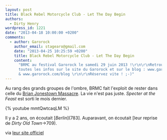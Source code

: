 ```yaml
---
layout: post
title: Black Rebel Motorcycle Club - Let The Day Begin
authors:
  - Dirty Henry
wordpress_id: 1221
date: "2013-04-18 10:00:00 +0200"
comments:
  - author: Garorock
    author_email: stagearo@gmail.com
    date: "2013-04-25 10:25:59 +0200"
    title: Black Rebel Motorcycle Club - Let The Day Begin
    content:
      "BRMC au festival Garorock le samedi 29 juin 2013 !\r\n\r\nRetrouvez
      toutes les infos sur le site du Garorock et sur le blog : www.garorock.com
      & www.garorock.com/blog \r\n\r\nRéservez vite ! ;-)"
---
```


Au rang des grands groupes de l'ombre, BRMC fait l'exploit de rester dans celle
du [Brian Jonestown Massacre](309). La vie n'est pas juste. _Specter at the
Feast_ est sorti le mois dernier.

{% youtube mmtQwtcaqLM %}

Il y a 2 ans, on écoutait [*Berlin*](783]. Auparavant, on écoutait [leur reprise
de _Dirty Old Town_->709).

via [leur site officiel](http://blackrebelmotorcycleclub.com/)
